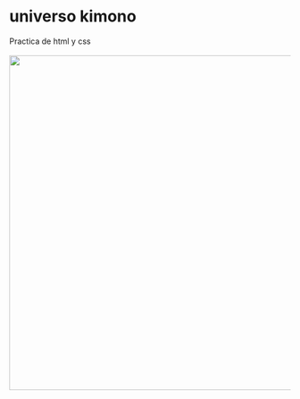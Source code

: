 # universo kimono
Practica de html y css
<br/>
<br/>
<img src="https://media.licdn.com/dms/image/D4E22AQGR86128Jt_gQ/feedshare-shrink_800/0/1704230848723?e=1712793600&v=beta&t=_O_w0TL8_1HOQbBIhx1RmDJt50IIOljKE_ht-o36yWE" width="600"/>
